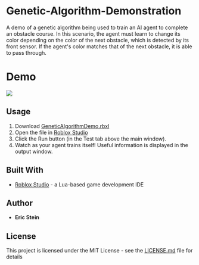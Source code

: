 # Genetic-Algorithm-Demonstration

A demo of a genetic algorithm being used to train an AI agent to complete an obstacle course. In this scenario, the agent must learn to change its color depending on the color of the next obstacle, which is detected by its front sensor. If the agent's color matches that of the next obstacle, it is able to pass through.

# Demo

![](GeneticAlgorithmVideo.gif)

## Usage

1) Download [GeneticAlgorithmDemo.rbxl](GeneticAlgorithmDemo.rbxl)
2) Open the file in [Roblox Studio](https://www.roblox.com/create)
3) Click the Run button (in the Test tab above the main window).
4) Watch as your agent trains itself! Useful information is displayed in the output window.

## Built With

* [Roblox Studio](https://www.roblox.com/create) - a Lua-based game development IDE

## Author

* **Eric Stein**

## License

This project is licensed under the MIT License - see the [LICENSE.md](LICENSE.md) file for details
